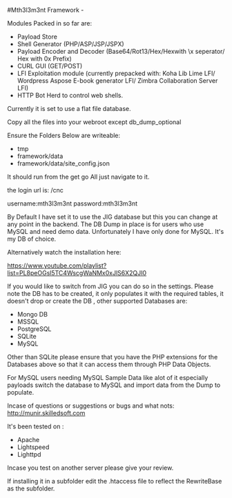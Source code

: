 #Mth3l3m3nt Framework - 

Modules Packed in so far are: 
* Payload Store
* Shell Generator (PHP/ASP/JSP/JSPX)
* Payload Encoder and Decoder (Base64/Rot13/Hex/Hexwith \x seperator/ Hex with 0x Prefix)
* CURL GUI (GET/POST)
* LFI Exploitation module (currently prepacked with: Koha Lib Lime LFI/ Wordpress Aspose E-book generator LFI/ Zimbra Collaboration Server LFI)
* HTTP Bot Herd to control web shells. 

Currently it is set to use a flat file database. 

Copy all the files into your webroot except db_dump_optional

Ensure the Folders Below are writeable: 

* tmp
* framework/data
* framework/data/site_config.json

It should run from the get go All just navigate to it.

the login url is: /cnc

username:mth3l3m3nt
password:mth3l3m3nt

By Default I have set it to use the JIG database but this you can change at any point in the backend. 
The DB Dump in place is for users who use MySQL and need demo data. Unfortunately I have only done for MySQL. It's my DB of choice. 

Alternatively watch the installation here: 

https://www.youtube.com/playlist?list=PL8peOGsl5TC4WscgWaNMx0xJlS6X2QJI0

If you would like to switch from JIG you can do so in the settings. Please note the DB has to be created, it only populates it with the required tables, it doesn't drop or create the DB , other supported Databases are: 

* Mongo DB 
* MSSQL
* PostgreSQL
* SQLite
* MySQL

Other than SQLite please ensure that you have the PHP extensions for the Databases above so that it can access them through PHP Data Objects.

For MySQL users needing MySQL Sample Data like alot of it especially payloads switch the database to MySQL and import data from the Dump to populate.

Incase of questions or suggestions or bugs and what nots:
http://munir.skilledsoft.com

It's been tested on : 

* Apache 
* Lightspeed
* Lighttpd

Incase you test on another server please give your review.

If installing it in a subfolder edit the .htaccess file to reflect the RewriteBase as the subfolder.

